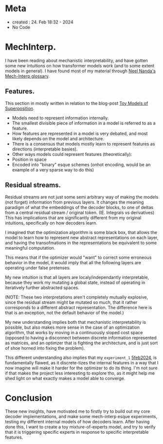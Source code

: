 # Meta
- created : 24. Feb 18:32 - 2024
- No Code
# MechInterp.
I have been reading about mechanistic interpretability, and have gotten some new intuitions on how transformer models work (and to some extent models in general).
I have found most of my material through [Neel Nanda's Mech-Interp glossary](https://www.neelnanda.io/mechanistic-interpretability/glossary).

## Features.
This section in mostly written in relation to the blog-post [Toy Models of Superposition](https://transformer-circuits.pub/2022/toy_model/index.html#motivation).

- Models need to represent information internally.
- The smallest divisible piece of information in a model is referred to as a feature.
- How features are represented in a model is very debated, and most likely depends on the model and architecture.
- There is a consensus that models mostly learn to represent features as directions (interpretable basies).
- Other ways models could represent features (theoretically):
- Position in space
- Encoded into "binary" esque schemes (onhot encoding, would be an example of a very sparse way to do this)

## Residual streams.
Residual streams are not just some semi arbitrary way of making the models (not forget) information from previous layers.
It changes the meaning paradigm of what the embeddings of the decoder blocks, to one of deltas from a central residual stream / original token.
(IE. Integrals vs derivatives)
This has implications that are significantly different from my original intuitions, specifically on how decoders learn.

I imagined that the optimization algorithm is some black box, that allows the model to learn how to represent new abstract representations on each layer, and having the transofmations in the representations be equivalent to some meaningful computation.

This means that if the optimizer would "want" to correct some erroneous behavior in the model, it would imply that all the following layers are operating under false pretenses.

My new intuition is that all layers are localy/independantly interpretable, because they work my mutating a global state, instead of operating in iteratively further abstracted spaces.

(NOTE: These two interpretations aren't completely mutually explosive, since the residual stream might be mutated so much, that it rather corresponds to a different abstract representation. The difference here is that is an exception, not the default behavior of the model.)

My new understanding implies both that mechanistic interpretability is possible, but also makes more sense in the case of an optimization algorithm, that works by moving in a continuously sloped cost space
(opposed to having a disconnect between discrete information represented as matrices, and an optimzer that is fighting the architecture, and is just sort of shoe horned into fixing the problem).


This different understanding also implies that my `experiment_1` [5feb2024](5feb2024.md), is fundamentally flawed, as it discrete-tizes the internal features in a way that I now imagine will make it harder for the optimizer to do its thing. I'm not sure if that makes the project less interesting to explore tho, as it might help me shed light on what exactly makes a model able to converge.


# Conclusion
These new insights, have motivated me to firstly try to build out my core decoder implementations,
and make some mech-interp esque experiments, testing my different internal models of how decoders learn.
After having done this, I want to create a toy mixture-of-experts model, and try to verify that it is triggering specific experts in response to specific interpretable features.
